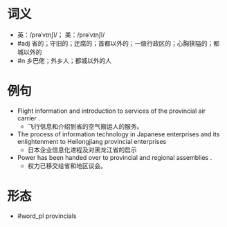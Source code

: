 # 词义
- 英：/prəˈvɪnʃl/； 美：/prəˈvɪnʃl/
- #adj 省的；守旧的；迂腐的；首都以外的；一级行政区的；心胸狭隘的；都城以外的
- #n 乡巴佬；外乡人；都城以外的人
# 例句
- Flight information and introduction to services of the provincial air carrier .
	- 飞行信息和介绍到省的空气搬运人的服务。
- The process of information technology in Japanese enterprises and its enlightenment to Heilongjiang provincial enterprises
	- 日本企业信息化进程及对黑龙江省的启示
- Power has been handed over to provincial and regional assemblies .
	- 权力已移交给省和地区议会。
# 形态
- #word_pl provincials
